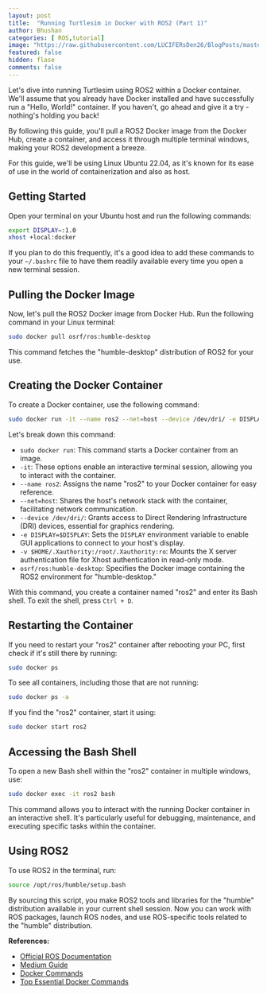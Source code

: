 ```yaml
---
layout: post
title:  "Running Turtlesim in Docker with ROS2 (Part 1)"
author: Bhushan
categories: [ ROS,tutorial]
image: "https://raw.githubusercontent.com/LUCIFERsDen26/BlogPosts/master/assets/images/Octopus_moby_800.png"
featured: false
hidden: flase
comments: false
---
```


Let's dive into running Turtlesim using ROS2 within a Docker container. We'll assume that you already have Docker installed and have successfully run a "Hello, World!" container. If you haven't, go ahead and give it a try - nothing's holding you back!

By following this guide, you'll pull a ROS2 Docker image from the Docker Hub, create a container, and access it through multiple terminal windows, making your ROS2 development a breeze.

For this guide, we'll be using Linux Ubuntu 22.04, as it's known for its ease of use in the world of containerization and also as host.

## Getting Started

Open your terminal on your Ubuntu host and run the following commands:

```bash
export DISPLAY=:1.0
xhost +local:docker
```

If you plan to do this frequently, it's a good idea to add these commands to your `~/.bashrc` file to have them readily available every time you open a new terminal session.

## Pulling the Docker Image

Now, let's pull the ROS2 Docker image from Docker Hub. Run the following command in your Linux terminal:

```bash
sudo docker pull osrf/ros:humble-desktop
```

This command fetches the "humble-desktop" distribution of ROS2 for your use.

## Creating the Docker Container

To create a Docker container, use the following command:

```bash
sudo docker run -it --name ros2 --net=host --device /dev/dri/ -e DISPLAY=$DISPLAY -v $HOME/.Xauthority:/root/.Xauthority:ro osrf/ros:humble-desktop
```

Let's break down this command:

- `sudo docker run`: This command starts a Docker container from an image.
- `-it`: These options enable an interactive terminal session, allowing you to interact with the container.
- `--name ros2`: Assigns the name "ros2" to your Docker container for easy reference.
- `--net=host`: Shares the host's network stack with the container, facilitating network communication.
- `--device /dev/dri/`: Grants access to Direct Rendering Infrastructure (DRI) devices, essential for graphics rendering.
- `-e DISPLAY=$DISPLAY`: Sets the `DISPLAY` environment variable to enable GUI applications to connect to your host's display.
- `-v $HOME/.Xauthority:/root/.Xauthority:ro`: Mounts the X server authentication file for Xhost authentication in read-only mode.
- `osrf/ros:humble-desktop`: Specifies the Docker image containing the ROS2 environment for "humble-desktop."

With this command, you create a container named "ros2" and enter its Bash shell. To exit the shell, press `Ctrl + D`.

## Restarting the Container

If you need to restart your "ros2" container after rebooting your PC, first check if it's still there by running:

```bash
sudo docker ps
```

To see all containers, including those that are not running:

```bash
sudo docker ps -a
```

If you find the "ros2" container, start it using:

```bash
sudo docker start ros2
```

## Accessing the Bash Shell

To open a new Bash shell within the "ros2" container in multiple windows, use:

```bash
sudo docker exec -it ros2 bash
```

This command allows you to interact with the running Docker container in an interactive shell. It's particularly useful for debugging, maintenance, and executing specific tasks within the container.

## Using ROS2

To use ROS2 in the terminal, run:

```bash
source /opt/ros/humble/setup.bash
```

By sourcing this script, you make ROS2 tools and libraries for the "humble" distribution available in your current shell session. Now you can work with ROS packages, launch ROS nodes, and use ROS-specific tools related to the "humble" distribution.


**References:**
- [Official ROS Documentation](https://docs.ros.org/en/humble/How-To-Guides/Run-2-nodes-in-single-or-separate-docker-containers.html)
- [Medium Guide](https://robofoundry.medium.com/trying-out-ros2-humble-hawksbill-using-docker-4490bc88c926)
- [Docker Commands](https://www.knowledgehut.com/blog/devops/basic-docker-commands)
- [Top Essential Docker Commands](https://www.mygreatlearning.com/blog/top-essential-docker-commands/)
